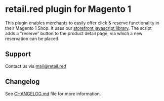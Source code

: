 # retail.red plugin for Magento 1

This plugin enables merchants to easily offer click & reserve functionality in their Magento 1 Shop. 
It uses our [storefront javascript library](https://github.com/retail-red/storefront-library).
The script adds a “reserve” button to the product detail page, via which a new reservation can be placed.

## Support
Contact us via [mail@retail.red](mailto:mail@retail.red)

## Changelog
See [CHANGELOG.md](CHANGELOG.md) file for more information.

